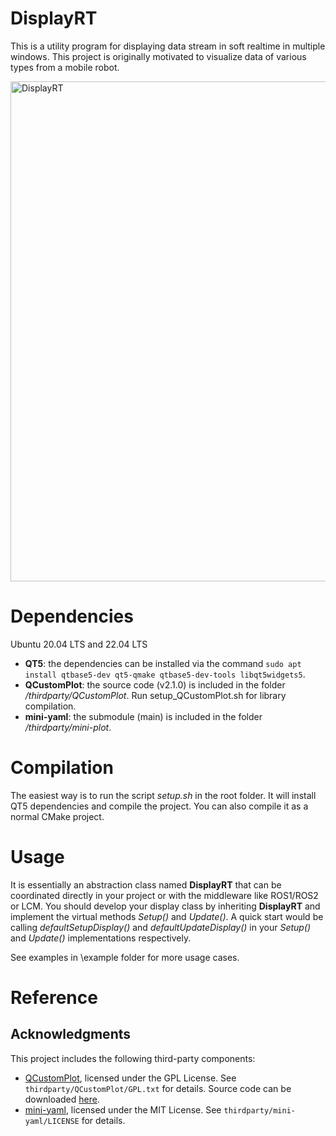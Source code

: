 # DisplayRT
This is a utility program for displaying data stream in soft realtime in multiple windows. 
This project is originally motivated to visualize data of various types from a mobile robot. 

<div style="text-align: left;">
  <img src="doc/DisplayRT_example.gif" alt="DisplayRT" width="800"/>
</div>

# Dependencies

Ubuntu 20.04 LTS and 22.04 LTS

- **QT5**: the dependencies can be installed via the command ```sudo apt install qtbase5-dev qt5-qmake qtbase5-dev-tools libqt5widgets5```. 
- **QCustomPlot**: the source code (v2.1.0) is included in the folder */thirdparty/QCustomPlot*. Run setup_QCustomPlot.sh for library compilation. 
- **mini-yaml**: the submodule (main) is included in the folder */thirdparty/mini-plot*. 



# Compilation
The easiest way is to run the script *setup.sh* in the root folder. It will install QT5 dependencies and compile the project. 
You can also compile it as a normal CMake project. 

# Usage
It is essentially an abstraction class named **DisplayRT** that can be coordinated directly in your project or with the middleware like ROS1/ROS2 or LCM. 
You should develop your display class by inheriting **DisplayRT** and implement the virtual methods *Setup()* and *Update()*. 
A quick start would be calling *defaultSetupDisplay()* and *defaultUpdateDisplay()* in your *Setup()* and *Update()* implementations respectively. 

See examples in \example folder for more usage cases. 

# Reference

## Acknowledgments
This project includes the following third-party components:
- [QCustomPlot](git@gitlab.com:ecme2/QCustomPlot.git), licensed under the GPL License. See `thirdparty/QCustomPlot/GPL.txt` for details. Source code can be downloaded [here](https://www.qcustomplot.com/index.php/download). 
- [mini-yaml](https://github.com/jimmiebergmann/mini-yaml.git), licensed under the MIT License. See `thirdparty/mini-yaml/LICENSE` for details.